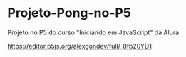 # Projeto-Pong-no-P5
Projeto no P5 do curso "Iniciando em JavaScript" da Alura

https://editor.p5js.org/alexgondev/full/_8fb20YD1
